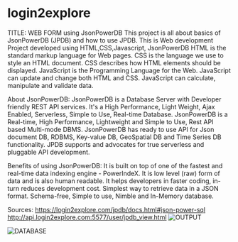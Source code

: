 # login2explore
TITLE: WEB FORM using JsonPowerDB 
This project is all about basics of JsonPowerDB (JPDB) and how to use JPDB.
This is Web development Project developed using HTML,CSS,Javascript, JsonPowerDB
HTML is the standard markup language for Web pages.
CSS is the language we use to style an HTML document. CSS describes how HTML elements should be displayed.
JavaScript is the Programming Language for the Web. JavaScript can update and change both HTML and CSS. JavaScript can calculate, manipulate and validate data.

About JsonPowerDB:
JsonPowerDB is a Database Server with Developer friendly REST API services. It's a High Performance, Light Weight, Ajax Enabled, Serverless, Simple to Use, Real-time Database.
JsonPowerDB is a Real-time, High Performance, Lightweight and Simple to Use, Rest API based Multi-mode DBMS. JsonPowerDB has ready to use API for Json document DB, RDBMS, Key-value DB, GeoSpatial DB and Time Series DB functionality. JPDB supports and advocates for true serverless and pluggable API development.

Benefits of using JsonPowerDB:
It is built on top of one of the fastest and real-time data indexing engine - PowerIndeX.
It is low level (raw) form of data and is also human readable.
It helps developers in faster coding, in-turn reduces development cost.
Simplest way to retrieve data in a JSON format.
Schema-free, Simple to use, Nimble and In-Memory database.

Sources:
https://login2explore.com/jpdb/docs.html#json-power-sql
http://api.login2explore.com:5577/user/jpdb_view.html
![OUTPUT](https://user-images.githubusercontent.com/88830841/173088617-651f2358-3fea-403f-83b3-374a548d7e3f.png)

![DATABASE](https://user-images.githubusercontent.com/88830841/173088712-5969c0d5-884b-4e0f-942d-b4fddbd93bc7.png)
